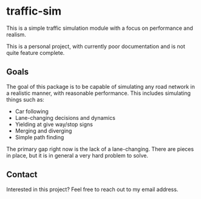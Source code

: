 # traffic-sim

This is a simple traffic simulation module with a focus on performance and realism.

This is a personal project, with currently poor documentation and is not quite feature complete.

## Goals

The goal of this package is to be capable of simulating any road network in a realistic manner,
with reasonable performance. This includes simulating things such as:

* Car following
* Lane-changing decisions and dynamics
* Yielding at give way/stop signs
* Merging and diverging
* Simple path finding

The primary gap right now is the lack of a lane-changing.
There are pieces in place, but it is in general a very hard problem to solve.

## Contact

Interested in this project? Feel free to reach out to my email address.